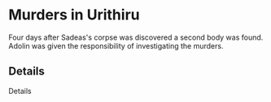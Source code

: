 # Murders in Urithiru
Four days after Sadeas's corpse was discovered a second body was found. Adolin was given the responsibility of investigating the murders.

## Details
Details
